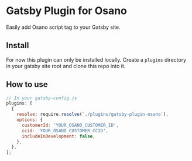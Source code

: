 # Gatsby Plugin for Osano

Easily add Osano script tag to your Gatsby site.

## Install

For now this plugin can only be installed locally. Create a `plugins` directory in your gatsby site root and clone this repo into it.

## How to use

```javascript
// In your gatsby-config.js
plugins: [
  {
    resolve: require.resolve(`./plugins/gatsby-plugin-osano`),
    options: {
      customerId: 'YOUR_OSANO_CUSTOMER_ID',
      ccid: 'YOUR_OSANO_CUSTOMER_CCID',
      includeInDevelopment: false,
    },
  },
];
```